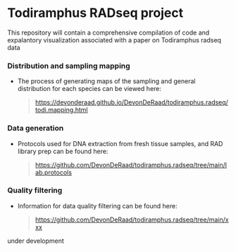 Todiramphus RADseq project
==================================================================================

This repository will contain a comprehensive compilation of code and expalantory visualization associated with a paper on Todiramphus radseq data

### Distribution and sampling mapping
*   The process of generating maps of the sampling and general distribution for each species can be viewed here:
    > <https://devonderaad.github.io/DevonDeRaad/todiramphus.radseq/todi.mapping.html>
    
### Data generation
*   Protocols used for DNA extraction from fresh tissue samples, and RAD library prep can be found here:
    > <https://github.com/DevonDeRaad/todiramphus.radseq/tree/main/lab.protocols>

### Quality filtering
*   Information for data quality filtering can be found here:
    > <https://github.com/DevonDeRaad/todiramphus.radseq/tree/main/xxx>

under development
